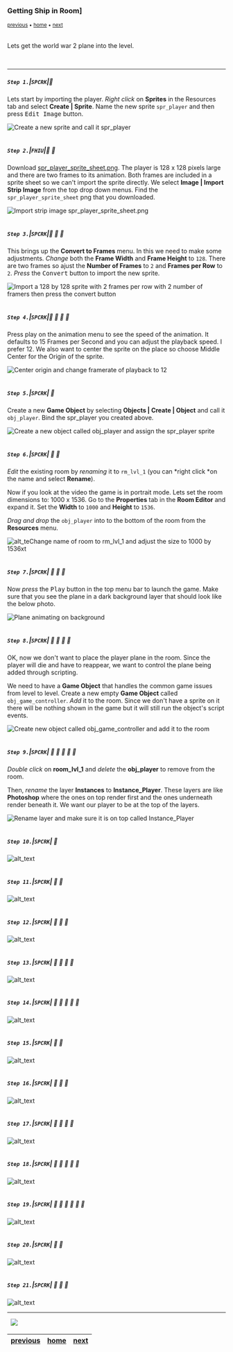 <img src="https://via.placeholder.com/1000x4/45D7CA/45D7CA" alt="drawing" height="4px"/>

### Getting Ship in Room]

<sub>[previous](../setting-up/README.md#user-content-setting-up) • [home](../README.md#user-content-gms2-ue4-space-rocks) • [next](../)</sub>

<img src="https://via.placeholder.com/1000x4/45D7CA/45D7CA" alt="drawing" height="4px"/>

Lets get the world war 2 plane into the level.

<br>

---


##### `Step 1.`\|`SPCRK`|:small_blue_diamond:

Lets start by importing the player.  *Right click* on **Sprites** in the Resources tab and select **Create | Sprite**.  Name the new sprite `spr_player` and then press <kbd>Edit Image</kbd> button.

![Create a new sprite and call it spr_player](images/CreateNewPlayerSprite.gif)

<img src="https://via.placeholder.com/500x2/45D7CA/45D7CA" alt="drawing" height="2px" alt = ""/>

##### `Step 2.`\|`FHIU`|:small_blue_diamond: :small_blue_diamond: 

Download [spr_player_sprite_sheet.png](../Assets/Sprites/spr_player_sprite_sheet.png). The player is 128 x 128 pixels large and there are two frames to its animation.  Both frames are included in a sprite sheet so we can't import the sprite directly.  We select **Image | Import Strip Image** from the top drop down menus.  Find the `spr_player_sprite_sheet` png that you downloaded.

![Import strip image spr_player_sprite_sheet.png](images/ImportPlayerSpriteSheet.gif)

<img src="https://via.placeholder.com/500x2/45D7CA/45D7CA" alt="drawing" height="2px" alt = ""/>

##### `Step 3.`\|`SPCRK`|:small_blue_diamond: :small_blue_diamond: :small_blue_diamond:

This brings up the **Convert to Frames** menu.  In this we need to make some adjustments.  *Change* both the **Frame Width** and **Frame Height** to `128`.  There are two frames so ajust the **Number of Frames** to `2` and **Frames per Row** to `2`. *Press* the <kbd>Convert</kbd> button to import the new sprite.

![Import a 128 by 128 sprite with 2 frames per row with 2 number of framers then press the convert button](images/ConvertPlayerShipToFrames.png)

<img src="https://via.placeholder.com/500x2/45D7CA/45D7CA" alt="drawing" height="2px" alt = ""/>

##### `Step 4.`\|`SPCRK`|:small_blue_diamond: :small_blue_diamond: :small_blue_diamond: :small_blue_diamond:

Press play on the animation menu to see the speed of the animation.  It defaults to 15 Frames per Second and you can adjust the playback speed. I prefer 12.  We also want to center the sprite on the place so choose Middle Center for the Origin of the sprite.


![Center origin and change framerate of playback to 12](images/SpeedAndOriginPlayer.png)

<img src="https://via.placeholder.com/500x2/45D7CA/45D7CA" alt="drawing" height="2px" alt = ""/>

##### `Step 5.`\|`SPCRK`| :small_orange_diamond:

Create a new **Game Object** by selecting **Objects | Create | Object** and call it `obj_player`. Bind the spr_player you created above.

![Create a new object called obj_player and assign the spr_player sprite](images/CreatePlayerObject.png)

<img src="https://via.placeholder.com/500x2/45D7CA/45D7CA" alt="drawing" height="2px" alt = ""/>

##### `Step 6.`\|`SPCRK`| :small_orange_diamond: :small_blue_diamond:

*Edit* the existing room by *renaming* it to `rm_lvl_1` (you can *right click *on the name and select **Rename**). 	

Now if you look at the video the game is in portrait mode. Lets set the room dimensions to: 1000 x 1536. Go to the **Properties** tab in the **Room Editor** and expand it. Set the **Width** to `1000` and **Height** to `1536`.

*Drag and drop* the `obj_player` into to the bottom of the room from the **Resources** menu.

![alt_teChange name of room to rm_lvl_1 and adjust the size to 1000 by 1536xt](images/ChangeDimensionsOfGameRoom.png)

<img src="https://via.placeholder.com/500x2/45D7CA/45D7CA" alt="drawing" height="2px" alt = ""/>

##### `Step 7.`\|`SPCRK`| :small_orange_diamond: :small_blue_diamond: :small_blue_diamond:

Now *press* the <kbd>Play</kbd> button in the top menu bar to launch the game. Make sure that you see the plane in a dark background layer that should look like the below photo.

![Plane animating on background](images/PlaneNoLogicInGame.png)

<img src="https://via.placeholder.com/500x2/45D7CA/45D7CA" alt="drawing" height="2px" alt = ""/>

##### `Step 8.`\|`SPCRK`| :small_orange_diamond: :small_blue_diamond: :small_blue_diamond: :small_blue_diamond:

OK, now we don't want to place the player plane in the room. Since the player will die and have to reappear, we want to control the plane being added through scripting.

	
We need to have a **Game Object** that handles the common game issues from level to level. Create a new empty **Game Object** called `obj_game_controller`. *Add* it to the room.  Since we don't have a sprite on it there will be nothing shown in the game but it will still run the object's script events.

![Create new object called obj_game_controller and add it to the room](images/AddGameControllerToRoom.png)

<img src="https://via.placeholder.com/500x2/45D7CA/45D7CA" alt="drawing" height="2px" alt = ""/>

##### `Step 9.`\|`SPCRK`| :small_orange_diamond: :small_blue_diamond: :small_blue_diamond: :small_blue_diamond: :small_blue_diamond:

*Double click* on **room_lvl_1** and *delete* the **obj_player** to remove from the room.
		
Then, *rename* the layer **Instances** to **Instance_Player**.  These layers are like **Photoshop** where the ones on top render first and the ones underneath render beneath it.  We want our player to be at the top of the layers.

![Rename layer and make sure it is on top called Instance_Player](images/RenameRoomInstance.gif)

<img src="https://via.placeholder.com/500x2/45D7CA/45D7CA" alt="drawing" height="2px" alt = ""/>

##### `Step 10.`\|`SPCRK`| :large_blue_diamond:

![alt_text](images/.png)

<img src="https://via.placeholder.com/500x2/45D7CA/45D7CA" alt="drawing" height="2px" alt = ""/>

##### `Step 11.`\|`SPCRK`| :large_blue_diamond: :small_blue_diamond: 

![alt_text](images/.png)

<img src="https://via.placeholder.com/500x2/45D7CA/45D7CA" alt="drawing" height="2px" alt = ""/>


##### `Step 12.`\|`SPCRK`| :large_blue_diamond: :small_blue_diamond: :small_blue_diamond: 

![alt_text](images/.png)

<img src="https://via.placeholder.com/500x2/45D7CA/45D7CA" alt="drawing" height="2px" alt = ""/>

##### `Step 13.`\|`SPCRK`| :large_blue_diamond: :small_blue_diamond: :small_blue_diamond:  :small_blue_diamond: 

![alt_text](images/.png)

<img src="https://via.placeholder.com/500x2/45D7CA/45D7CA" alt="drawing" height="2px" alt = ""/>

##### `Step 14.`\|`SPCRK`| :large_blue_diamond: :small_blue_diamond: :small_blue_diamond: :small_blue_diamond:  :small_blue_diamond: 

![alt_text](images/.png)

<img src="https://via.placeholder.com/500x2/45D7CA/45D7CA" alt="drawing" height="2px" alt = ""/>

##### `Step 15.`\|`SPCRK`| :large_blue_diamond: :small_orange_diamond: 

![alt_text](images/.png)

<img src="https://via.placeholder.com/500x2/45D7CA/45D7CA" alt="drawing" height="2px" alt = ""/>

##### `Step 16.`\|`SPCRK`| :large_blue_diamond: :small_orange_diamond:   :small_blue_diamond: 

![alt_text](images/.png)

<img src="https://via.placeholder.com/500x2/45D7CA/45D7CA" alt="drawing" height="2px" alt = ""/>

##### `Step 17.`\|`SPCRK`| :large_blue_diamond: :small_orange_diamond: :small_blue_diamond: :small_blue_diamond:

![alt_text](images/.png)

<img src="https://via.placeholder.com/500x2/45D7CA/45D7CA" alt="drawing" height="2px" alt = ""/>

##### `Step 18.`\|`SPCRK`| :large_blue_diamond: :small_orange_diamond: :small_blue_diamond: :small_blue_diamond: :small_blue_diamond:

![alt_text](images/.png)

<img src="https://via.placeholder.com/500x2/45D7CA/45D7CA" alt="drawing" height="2px" alt = ""/>

##### `Step 19.`\|`SPCRK`| :large_blue_diamond: :small_orange_diamond: :small_blue_diamond: :small_blue_diamond: :small_blue_diamond: :small_blue_diamond:

![alt_text](images/.png)

<img src="https://via.placeholder.com/500x2/45D7CA/45D7CA" alt="drawing" height="2px" alt = ""/>

##### `Step 20.`\|`SPCRK`| :large_blue_diamond: :large_blue_diamond:

![alt_text](images/.png)

<img src="https://via.placeholder.com/500x2/45D7CA/45D7CA" alt="drawing" height="2px" alt = ""/>

##### `Step 21.`\|`SPCRK`| :large_blue_diamond: :large_blue_diamond: :small_blue_diamond:

![alt_text](images/.png)

___


<img src="https://via.placeholder.com/1000x4/dba81a/dba81a" alt="drawing" height="4px" alt = ""/>

<img src="https://via.placeholder.com/1000x100/45D7CA/000000/?text=Next Up - ADD NEXT PAGE">

<img src="https://via.placeholder.com/1000x4/dba81a/dba81a" alt="drawing" height="4px" alt = ""/>

| [previous](../setting-up/README.md#user-content-setting-up)| [home](../README.md#user-content-gms2-ue4-space-rocks) | [next](../)|
|---|---|---|
